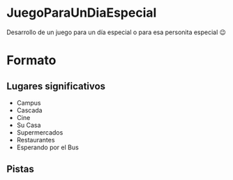 # JuegoParaUnDiaEspecial
Desarrollo de un juego para un día especial o para esa personita especial 😉 

# Formato

 ## Lugares significativos
  - Campus
  - Cascada
  - Cine
  - Su Casa
  - Supermercados
  - Restaurantes
  - Esperando por el Bus

 ## Pistas
